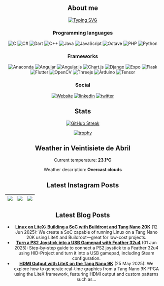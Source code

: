 <div align="center">
  
## About me
  
[![Typing SVG](https://readme-typing-svg.herokuapp.com?color=%2336BCF7&center=true&multiline=true&width=420&height=100&lines=Hi!+my+name+is+Fabian;I+am+mechatronics+engineer;from+Costa+Rica)](https://github.com/SantaCRC)

### Programming languages
  ![C](https://img.shields.io/badge/c-%2300599C.svg?style=for-the-badge&logo=c&logoColor=white)
  ![C#](https://img.shields.io/badge/c%23-%23239120.svg?style=for-the-badge&logo=c-sharp&logoColor=white)
![Dart](https://img.shields.io/badge/dart-%230175C2.svg?style=for-the-badge&logo=dart&logoColor=white)
![C++](https://img.shields.io/badge/c++-%2300599C.svg?style=for-the-badge&logo=c%2B%2B&logoColor=white)
![Java](https://img.shields.io/badge/java-%23ED8B00.svg?style=for-the-badge&logo=java&logoColor=white)
![JavaScript](https://img.shields.io/badge/javascript-%23323330.svg?style=for-the-badge&logo=javascript&logoColor=%23F7DF1E)
![Octave](https://img.shields.io/badge/OCTAVE-darkblue?style=for-the-badge&logo=octave&logoColor=fcd683)
  ![PHP](https://img.shields.io/badge/php-%23777BB4.svg?style=for-the-badge&logo=php&logoColor=white)
  ![Python](https://img.shields.io/badge/python-3670A0?style=for-the-badge&logo=python&logoColor=ffdd54)

  ### Frameworks
  ![Anaconda](https://img.shields.io/badge/Anaconda-%2344A833.svg?style=for-the-badge&logo=anaconda&logoColor=white)
  ![Angular](https://img.shields.io/badge/angular-%23DD0031.svg?style=for-the-badge&logo=angular&logoColor=white)
  ![Angular.js](https://img.shields.io/badge/angular.js-%23E23237.svg?style=for-the-badge&logo=angularjs&logoColor=white)
  ![Chart.js](https://img.shields.io/badge/chart.js-F5788D.svg?style=for-the-badge&logo=chart.js&logoColor=white)
  ![Django](https://img.shields.io/badge/django-%23092E20.svg?style=for-the-badge&logo=django&logoColor=white)
  ![Expo](https://img.shields.io/badge/expo-1C1E24?style=for-the-badge&logo=expo&logoColor=#D04A37)
  ![Flask](https://img.shields.io/badge/flask-%23000.svg?style=for-the-badge&logo=flask&logoColor=white)
![Flutter](https://img.shields.io/badge/Flutter-%2302569B.svg?style=for-the-badge&logo=Flutter&logoColor=white)
  ![OpenCV](https://img.shields.io/badge/opencv-%23white.svg?style=for-the-badge&logo=opencv&logoColor=white)
![Threejs](https://img.shields.io/badge/threejs-black?style=for-the-badge&logo=three.js&logoColor=white)
![Arduino](https://img.shields.io/badge/-Arduino-00979D?style=for-the-badge&logo=Arduino&logoColor=white)
  ![Tensor](https://img.shields.io/badge/TensorFlow-FF6F00?style=for-the-badge&logo=TensorFlow&logoColor=white)
  
  ### Social
  [![Website](https://img.shields.io/badge/website-000000?style=for-the-badge&logo=About.me&logoColor=white)](https://fabianalvarez.dev)
    [![linkedin](https://img.shields.io/badge/LinkedIn-0077B5?style=for-the-badge&logo=linkedin&logoColor=white)](https://www.linkedin.com/in/fabian-a-alvarez/)
   [![twitter](https://img.shields.io/badge/Twitter-1DA1F2?style=for-the-badge&logo=twitter&logoColor=white)](https://twitter.com/_SantaCRC_)

## Stats
[![GitHub Streak](http://github-readme-streak-stats.herokuapp.com?user=SantaCRC&theme=buefy-dark&hide_border=true&date_format=M%20j%5B%2C%20Y%5D&background=DD272700)](https://github.com/SantaCRC)
  
  [![trophy](https://github-profile-trophy.vercel.app/?username=santacrc&theme=discord&no-bg=true&no-frame=true&rank=SECRET,SSS,SS,S,AAA,AA,A,B,C&column=3)](https://github.com/SantaCRC)

## Weather in Veintisiete de Abril

Current temperature: **23.1°C**

Weather description: **Overcast clouds**


## Latest Instagram Posts

 [![](https://scontent-sea1-1.cdninstagram.com/v/t51.75761-15/485056191_17869761531333196_6785709629826891386_n.jpg?stp=dst-jpg_e35_tt6&_nc_cat=102&ccb=1-7&_nc_sid=18de74&_nc_ohc=ca3jCmuNP3wQ7kNvwG_qPu5&_nc_oc=AdnrtBp78iu5F7OJ_9t_p7jdT70bohCLDvSWFDfqohx4GSxx8Yg0ALoMUw6IOpPmXrM&_nc_zt=23&_nc_ht=scontent-sea1-1.cdninstagram.com&edm=ANo9K5cEAAAA&_nc_gid=3eSWTwtjeBiIhSgo7eoXKQ&oh=00_AfPBN3qLs8zw8VHUeOyTcsLJtSQn5HpZmhGfxVQvTQ98wg&oe=6865F60A)](https://www.instagram.com/p/DHRbzu2PhqM/) | [![](https://scontent-sea1-1.cdninstagram.com/v/t51.75761-15/477027277_17864839659333196_5748038681958282218_n.jpg?stp=dst-jpg_e35_tt6&_nc_cat=108&ccb=1-7&_nc_sid=18de74&_nc_ohc=s0OSPgea2wkQ7kNvwH7vUaQ&_nc_oc=AdkVyDv82r3UrgqVckyYozNGDXA_ZrpennWV7oOpbPLR7ga4z4yMHvdR7Y0tlO3zNnY&_nc_zt=23&_nc_ht=scontent-sea1-1.cdninstagram.com&edm=ANo9K5cEAAAA&_nc_gid=3eSWTwtjeBiIhSgo7eoXKQ&oh=00_AfOLsYVStVwa0Jmf-Y_oE5WfDQpoK4xLJHUWp1yUF8M1cQ&oe=686605C8)](https://www.instagram.com/p/DF20iQbNaka/) | [![](https://scontent-sea1-1.cdninstagram.com/v/t51.75761-15/476187601_17863825443333196_5514719155673675142_n.jpg?stp=dst-jpg_e35_tt6&_nc_cat=100&ccb=1-7&_nc_sid=18de74&_nc_ohc=INNODYMRqEcQ7kNvwEwKZog&_nc_oc=Adm-d5MwDWkNvbUluqyY5rypSR-doVrFATEjqu0kh9LMfSZqSVVugkQNGHQFgBCwlWQ&_nc_zt=23&_nc_ht=scontent-sea1-1.cdninstagram.com&edm=ANo9K5cEAAAA&_nc_gid=3eSWTwtjeBiIhSgo7eoXKQ&oh=00_AfMc7Q_pAwVOLqyDUXOgSWgYkOppMkPrzYKqwGrej0JOUw&oe=686610B3)](https://www.instagram.com/p/DFjHNQ8SbVh/) |
|--- | --- | --- |
## Latest Blog Posts

- **[Linux on LiteX: Building a SoC with Buildroot and Tang Nano 20K](http://fabianalvarez.dev/posts/litex/linux-on-litex/)** (12 Jun 2025): We create a SoC capable of running Linux on a Tang Nano 20K using LiteX and Buildroot—great for low-cost projects.
- **[Turn a PS2 Joystick into a USB Gamepad with Feather 32u4](http://fabianalvarez.dev/posts/feather-joystick/)** (01 Jun 2025): Step-by-step guide to connect a PS2 joystick to a Feather 32u4 using HID-Project and turn it into a USB gamepad, including Steam configuration.
- **[HDMI Output with LiteX on the Tang Nano 9K](http://fabianalvarez.dev/posts/litex/hdmi/)** (25 May 2025): We explore how to generate real-time graphics from a Tang Nano 9K FPGA using the LiteX framework, featuring HDMI output and custom patterns such as...
